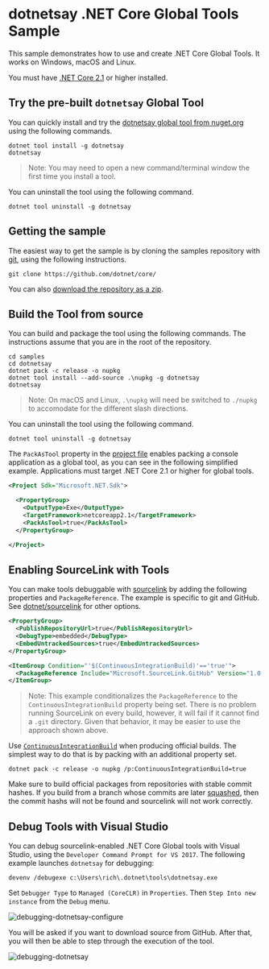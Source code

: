 # dotnetsay .NET Core Global Tools Sample

This sample demonstrates how to use and create .NET Core Global Tools. It works on Windows, macOS and Linux.

You must have [.NET Core 2.1](https://dotnet.microsoft.com/download/dotnet-core/2.1) or higher installed.

## Try the pre-built `dotnetsay` Global Tool

You can quickly install and try the [dotnetsay global tool from nuget.org](https://www.nuget.org/packages/dotnetsay/) using the following commands.

```console
dotnet tool install -g dotnetsay
dotnetsay
```

> Note: You may need to open a new command/terminal window the first time you install a tool.

You can uninstall the tool using the following command.

```console
dotnet tool uninstall -g dotnetsay
```

## Getting the sample

The easiest way to get the sample is by cloning the samples repository with [git](https://git-scm.com/downloads), using the following instructions.

```console
git clone https://github.com/dotnet/core/
```

You can also [download the repository as a zip](https://github.com/dotnet/core/archive/master.zip).

## Build the Tool from source

You can build and package the tool using the following commands. The instructions assume that you are in the root of the repository.

```console
cd samples
cd dotnetsay
dotnet pack -c release -o nupkg
dotnet tool install --add-source .\nupkg -g dotnetsay
dotnetsay
```

> Note: On macOS and Linux, `.\nupkg` will need be switched to `./nupkg` to accomodate for the different slash directions.

You can uninstall the tool using the following command.

```console
dotnet tool uninstall -g dotnetsay
```

The `PackAsTool` property in the [project file](dotnetsay.csproj) enables packing a console application as a global tool, as you can see in the following simplified example. Applications must target .NET Core 2.1 or higher for global tools.

```xml
<Project Sdk="Microsoft.NET.Sdk">

  <PropertyGroup>
    <OutputType>Exe</OutputType>
    <TargetFramework>netcoreapp2.1</TargetFramework>
    <PackAsTool>true</PackAsTool>
  </PropertyGroup>

</Project>
```

## Enabling SourceLink with Tools

You can make tools debuggable with [sourcelink](https://github.com/dotnet/sourcelink) by adding the following properties and `PackageReference`. The example is specific to git and GitHub. See [dotnet/sourcelink](https://github.com/dotnet/sourcelink) for other options.

```xml
<PropertyGroup>
  <PublishRepositoryUrl>true</PublishRepositoryUrl>
  <DebugType>embedded</DebugType>
  <EmbedUntrackedSources>true</EmbedUntrackedSources>
</PropertyGroup>

<ItemGroup Condition="'$(ContinuousIntegrationBuild)'=='true'">
  <PackageReference Include="Microsoft.SourceLink.GitHub" Version="1.0.0-beta-62909-01" PrivateAssets="All"/>
</ItemGroup>
```

> Note: This example conditionalizes the `PackageReference` to the `ContinuousIntegrationBuild` property being set. There is no problem running SourceLink on every build, however, it will fail if it cannot find a `.git` directory. Given that behavior, it may be easier to use the approach shown above.

Use [`ContinuousIntegrationBuild`](https://github.com/dotnet/sourcelink/blob/master/docs/README.md#continuousintegrationbuild) when producing official builds. The simplest way to do that is by packing with an additional property set.

```console
dotnet pack -c release -o nupkg /p:ContinuousIntegrationBuild=true
```

Make sure to build official packages from repositories with stable commit hashes. If you build from a branch whose commits are later [squashed](https://help.github.com/articles/about-pull-request-merges/), then the commit hashs will not be found and sourcelink will not work correctly.

## Debug Tools with Visual Studio

You can debug sourcelink-enabled .NET Core Global tools with Visual Studio, using the `Developer Command Prompt for VS 2017`. The following example launches `dotnetsay` for debugging:

```console
devenv /debugexe c:\Users\rich\.dotnet\tools\dotnetsay.exe
```

Set `Debugger Type` to `Managed (CoreCLR)` in `Properties`. Then `Step Into new instance` from the `Debug` menu.

![debugging-dotnetsay-configure](https://user-images.githubusercontent.com/2608468/40098555-db8cd828-5890-11e8-9549-b3bb1746c187.png)

You will be asked if you want to download source from GitHub. After that, you will then be able to step through the execution of the tool. 

![debugging-dotnetsay](https://user-images.githubusercontent.com/2608468/40098638-5a2be8b8-5891-11e8-83e7-905aa445c2fe.png)
